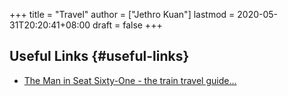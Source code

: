 +++
title = "Travel"
author = ["Jethro Kuan"]
lastmod = 2020-05-31T20:20:41+08:00
draft = false
+++

## Useful Links {#useful-links}

- [The Man in Seat Sixty-One - the train travel guide...](https://www.seat61.com/)
